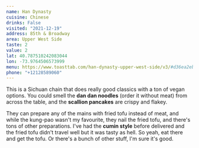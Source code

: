 ```yaml
---
name: Han Dynasty
cuisine: Chinese
drinks: False
visited: "2021-12-19"
address: 85th & Broadway
area: Upper West Side
taste: 2
value: 2
lat: 40.787510242083044
lon: -73.9764506573999
menu: https://www.toasttab.com/han-dynasty-upper-west-side/v3/#d36ea2eb8-472a-4eea-b948-0247272dd998d103de0f4-3671-4e59-88a1-368b4afa5f2a
phone: "+12128589060"
---
```


This is a Sichuan chain that does really good classics with a ton of vegan options. You could smell the **dan dan noodles** (order it without meat) from across the table, and the **scallion pancakes** are crispy and flakey.

They can prepare any of the mains with fried tofu instead of meat, and while the kung-pao wasn't my favourite, they nail the fried tofu, and there's tons of other preparations. I've had the **cumin style** before delivered and the fried tofu didn't travel well but it was tasty as hell. So yeah, eat there and get the tofu. Or there's a bunch of other stuff, I'm sure it's good.                                                                            

